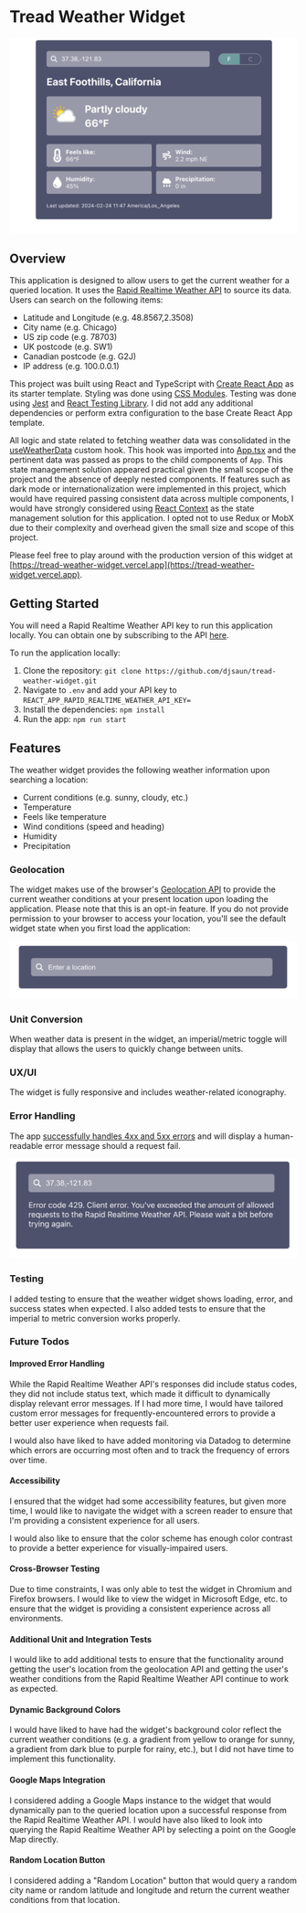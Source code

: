 # Tread Weather Widget

<img src="./public/tread_weather_widget.png" alt="Weather widget with data">

## Overview

This application is designed to allow users to get the current weather for a queried location. It uses the [Rapid Realtime Weather API](https://rapidapi.com/weatherapi/api/weatherapi-com/) to source its data. Users can search on the following items:
- Latitude and Longitude (e.g. 48.8567,2.3508)
- City name (e.g. Chicago)
- US zip code (e.g. 78703)
- UK postcode (e.g. SW1)
- Canadian postcode (e.g. G2J)
- IP address (e.g. 100.0.0.1)

This project was built using React and TypeScript with [Create React App](https://github.com/facebook/create-react-app) as its starter template. Styling was done using [CSS Modules](https://github.com/css-modules/css-modules). Testing was done using [Jest](https://jestjs.io/) and [React Testing Library](https://testing-library.com/). I did not add any additional dependencies or perform extra configuration to the base Create React App template.

All logic and state related to fetching weather data was consolidated in the [useWeatherData](https://github.com/djsaun/tread-weather-widget/blob/main/src/hooks/useWeatherData.tsx) custom hook. This hook was imported into [App.tsx](https://github.com/djsaun/tread-weather-widget/blob/main/src/App.tsx) and the pertinent data was passed as props to the child components of `App`. This state management solution appeared practical given the small scope of the project and the absence of deeply nested components. If features such as dark mode or internationalization were implemented in this project, which would have required passing consistent data across multiple components, I would have strongly considered using [React Context](https://react.dev/learn/passing-data-deeply-with-context) as the state management solution for this application. I opted not to use Redux or MobX due to their complexity and overhead given the small size and scope of this project.

Please feel free to play around with the production version of this widget at [https://tread-weather-widget.vercel.app](https://tread-weather-widget.vercel.app).

## Getting Started

You will need a Rapid Realtime Weather API key to run this application locally. You can obtain one by subscribing to the API [here](https://rapidapi.com/weatherapi/api/weatherapi-com/).

To run the application locally:

1. Clone the repository: `git clone https://github.com/djsaun/tread-weather-widget.git`
2. Navigate to `.env` and add your API key to `REACT_APP_RAPID_REALTIME_WEATHER_API_KEY=`
3. Install the dependencies: `npm install`
4. Run the app: `npm run start`

## Features
The weather widget provides the following weather information upon searching a location:
- Current conditions (e.g. sunny, cloudy, etc.)
- Temperature
- Feels like temperature
- Wind conditions (speed and heading)
- Humidity
- Precipitation

### Geolocation
The widget makes use of the browser's [Geolocation API](https://developer.mozilla.org/en-US/docs/Web/API/Geolocation_API) to provide the current weather conditions at your present location upon loading the application. Please note that this is an opt-in feature. If you do not provide permission to your browser to access your location, you'll see the default widget state when you first load the application:

<img src="./public/tread_weather_widget_no_data.png" alt="Weather widget without data" />

### Unit Conversion
When weather data is present in the widget, an imperial/metric toggle will display that allows the users to quickly change between units.

### UX/UI 
The widget is fully responsive and includes weather-related iconography.

### Error Handling
The app [successfully handles 4xx and 5xx errors](https://github.com/djsaun/tread-weather-widget/blob/main/src/hooks/useWeatherData.tsx#L68-L90) and will display a human-readable error message should a request fail.

<img src="./public/tread_weather_widget_error.png" alt="Weather widget with error" />

### Testing
I added testing to ensure that the weather widget shows loading, error, and success states when expected. I also added tests to ensure that the imperial to metric conversion works properly.

### Future Todos

#### Improved Error Handling
While the Rapid Realtime Weather API's responses did include status codes, they did not include status text, which made it difficult to dynamically display relevant error messages. If I had more time, I would have tailored custom error messages for frequently-encountered errors to provide a better user experience when requests fail.

I would also have liked to have added monitoring via Datadog to determine which errors are occurring most often and to track the frequency of errors over time.

#### Accessibility
I ensured that the widget had some accessibility features, but given more time, I would like to navigate the widget with a screen reader to ensure that I'm providing a consistent experience for all users.

I would also like to ensure that the color scheme has enough color contrast to provide a better experience for visually-impaired users.

#### Cross-Browser Testing
Due to time constraints, I was only able to test the widget in Chromium and Firefox browsers. I would like to view the widget in Microsoft Edge, etc. to ensure that the widget is providing a consistent experience across all environments.

#### Additional Unit and Integration Tests
I would like to add additional tests to ensure that the functionality around getting the user's location from the geolocation API and getting the user's weather conditions from the Rapid Realtime Weather API continue to work as expected.

#### Dynamic Background Colors
I would have liked to have had the widget's background color reflect the current weather conditions (e.g. a gradient from yellow to orange for sunny, a gradient from dark blue to purple for rainy, etc.), but I did not have time to implement this functionality.

#### Google Maps Integration
I considered adding a Google Maps instance to the widget that would dynamically pan to the queried location upon a successful response from the Rapid Realtime Weather API. I would have also liked to look into querying the Rapid Realtime Weather API by selecting a point on the Google Map directly.

#### Random Location Button
I considered adding a "Random Location" button that would query a random city name or random latitude and longitude and return the current weather conditions from that location.
